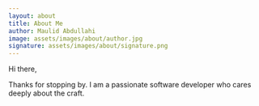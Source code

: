 ```yaml
---
layout: about
title: About Me
author: Maulid Abdullahi
image: assets/images/about/author.jpg
signature: assets/images/about/signature.png
---
```


Hi there,

Thanks for stopping by. I am a passionate software developer who cares deeply about the craft.